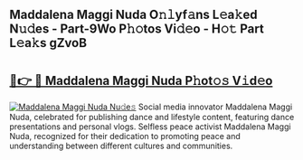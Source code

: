 ## Maddalena Maggi Nuda O𝚗𝚕yf𝚊ns L𝚎a𝚔ed N𝚞𝚍es - Part-9Wo P𝚑𝚘tos Vi𝚍𝚎o - H𝚘𝚝 Part L𝚎a𝚔s gZvoB

# <h2><a href="http://kfciil.oniu.top/?m=Maddalena+Maggi+Nuda">🔗👉 🔴 Maddalena Maggi Nuda P𝚑ot𝚘𝚜 V𝚒d𝚎o</a></h2>

[![Maddalena Maggi Nuda Nu𝚍e𝚜](https://i.imgur.com/0qMVB7G.gif)](http://kfciil.oniu.top/?m=Maddalena+Maggi+Nuda)
Social media innovator Maddalena Maggi Nuda, celebrated for publishing dance and lifestyle content, featuring dance presentations and personal vlogs. Selfless peace activist Maddalena Maggi Nuda, recognized for their dedication to promoting peace and understanding between different cultures and communities.  
